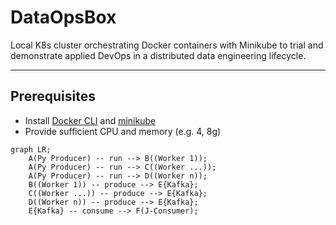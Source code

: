 # DataOpsBox

Local K8s cluster orchestrating Docker containers with Minikube  to trial and demonstrate applied DevOps in a distributed data engineering lifecycle.

***

## Prerequisites

- Install [Docker CLI](https://docs.docker.com/engine/reference/commandline/cli/) and [minikube](https://minikube.sigs.k8s.io/docs/ "Minikube Homepage")
- Provide sufficient CPU and memory (e.g. 4, 8g)

```mermaid
graph LR;
    A(Py Producer) -- run --> B((Worker 1));
    A(Py Producer) -- run --> C((Worker ...));
    A(Py Producer) -- run --> D((Worker n));
    B((Worker 1)) -- produce --> E{Kafka};
    C((Worker ...)) -- produce --> E{Kafka};
    D((Worker n)) -- produce --> E{Kafka};
    E{Kafka} -- consume --> F(J-Consumer);
```